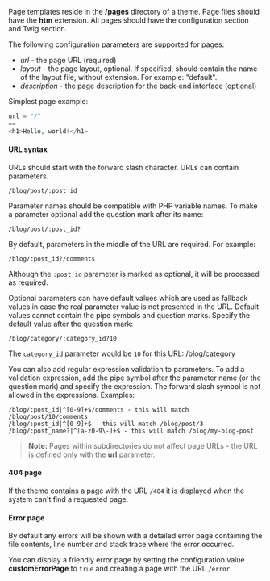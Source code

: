 Page templates reside in the **/pages** directory of a theme. Page files should have the **htm** extension. All pages should have the configuration section and Twig section. 

The following configuration parameters are supported for pages:

- *url* - the page URL (required)
- *layout* - the page layout, optional. If specified, should contain the name of the layout file, without extension. For example: "default".
- *description* - the page description for the back-end interface (optional)

Simplest page example:

```php
url = "/"
==
<h1>Hello, world!</h1>
```

#### URL syntax

URLs should start with the forward slash character. URLs can contain parameters. 

```
/blog/post/:post_id
```

Parameter names should be compatible with PHP variable names. To make a parameter optional add the question mark after its name:

```
/blog/post/:post_id?
```

By default, parameters in the middle of the URL are required. For example:

```
/blog/:post_id?/comments
```

Although the `:post_id` parameter is marked as optional, it will be processed as required.

Optional parameters can have default values which are used as fallback values in case the real parameter value is not presented in the URL. Default values cannot contain the pipe symbols and question marks. Specify the default value after the question mark:

```
/blog/category/:category_id?10
```

The `category_id` parameter would be `10` for this URL: /blog/category

You can also add regular expression validation to parameters. To add a validation expression, add the pipe symbol after the parameter name (or the question mark) and specify the expression. The forward slash symbol is not allowed in the expressions. Examples:

```
/blog/:post_id|^[0-9]+$/comments - this will match /blog/post/10/comments
/blog/:post_id|^[0-9]+$ - this will match /blog/post/3
/blog/:post_name?|^[a-z0-9\-]+$ - this will match /blog/my-blog-post
```

> **Note:** Pages within subdirectories do not affect page URLs - the URL is defined only with the **url** parameter.

#### 404 page

If the theme contains a page with the URL `/404` it is displayed when the system can't find a requested page.

#### Error page

By default any errors will be shown with a detailed error page containing the file contents, line number and stack trace where the error occurred. 

You can display a friendly error page by setting the configuration value **customErrorPage** to `true` and creating a page with the URL `/error`.
